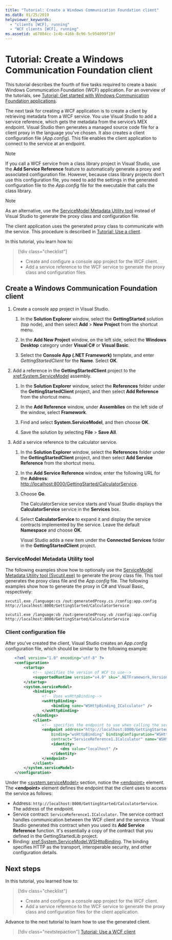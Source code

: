 ```yaml
---
title: "Tutorial: Create a Windows Communication Foundation client"
ms.dat8: 01/25/2019
helpviewer_keywords:
  - "clients [WCF], running"
  - "WCF clients [WCF], running"
ms.assetid: a67884cc-1c4b-416b-8c96-5c954099f19f
---
```

# Tutorial: Create a Windows Communication Foundation client

This tutorial describes the fourth of five tasks required to create a basic Windows Communication Foundation (WCF) application. For an overview of the tutorials, see [Tutorial: Get started with Windows Communication Foundation applications](getting-started-tutorial.md).

The next task for creating a WCF application is to create a client by retrieving metadata from a WCF service. You use Visual Studio to add a service reference, which gets the metadata from the service’s MEX endpoint. Visual Studio then generates a managed source code file for a client proxy in the language you've chosen. It also creates a client configuration file (*App.config*). This file enables the client application to connect to the service at an endpoint. 

> [!NOTE]
> If you call a WCF service from a class library project in Visual Studio, use the **Add Service Reference** feature to automatically generate a proxy and associated configuration file. However, because class library projects don't use this configuration file, you need to add the settings in the generated configuration file to the *App.config* file for the executable that calls the class library.

> [!NOTE]
> As an alternative, use the [ServiceModel Metadata Utility tool](#servicemodel-metadata-utility-tool) instead of Visual Studio to generate the proxy class and configuration file.

The client application uses the generated proxy class to communicate with the service. This procedure is described in [Tutorial: Use a client](how-to-use-a-wcf-client.md).

In this tutorial, you learn how to:
> [!div class="checklist"]
> - Create and configure a console app project for the WCF client.
> - Add a service reference to the WCF service to generate the proxy class and configuration files.


## Create a Windows Communication Foundation client

1. Create a console app project in Visual Studio. 

    1. In the **Solution Explorer** window, select the **GettingStarted** solution (top node), and then select **Add** > **New Project** from the shortcut menu. 
    
    2. In the **Add New Project** window, on the left side, select the **Windows Desktop** category under **Visual C#** or **Visual Basic**. 

    3. Select the **Console App (.NET Framework)** template, and enter *GettingStartedClient* for the **Name**. Select **OK**.

2. Add a reference in the **GettingStartedClient** project to the <xref:System.ServiceModel> assembly. 

    1.  In the **Solution Explorer** window, select the **References** folder under the **GettingStartedClient** project, and then select **Add Reference** from the shortcut menu. 

    2. In the **Add Reference** window, under **Assemblies** on the left side of the window, select **Framework**.
    
    3. Find and select **System.ServiceModel**, and then choose **OK**. 

    4. Save the solution by selecting **File** > **Save All**.

3. Add a service reference to the calculator service.

   1. In the **Solution Explorer** window, select the **References** folder under the **GettingStartedClient** project, and then select **Add Service Reference** from the shortcut menu.

   2. In the **Add Service Reference** window, enter the following URL for the **Address**: [http://localhost:8000/GettingStarted/CalculatorService](http://localhost:8000/GettingStarted/CalculatorService).

   3. Choose **Go**. 

      The CalculatorService service starts and Visual Studio displays the **CalculatorService** service in the **Services** box.

   4. Select **CalculatorService** to expand it and display the service contracts implemented by the service. Leave the default **Namespace** and choose **OK**.

      Visual Studio adds a new item under the **Connected Services** folder in the **GettingStartedClient** project. 


### ServiceModel Metadata Utility tool

The following examples show how to optionally use the [ServiceModel Metadata Utility tool (Svcutil.exe)](servicemodel-metadata-utility-tool-svcutil-exe.md) to generate the proxy class file. This tool generates the proxy class file and the *App.config* file. The following examples show how to generate the proxy in C# and Visual Basic, respectively:

```shell
svcutil.exe /language:cs /out:generatedProxy.cs /config:app.config http://localhost:8000/GettingStarted/CalculatorService
```

```shell
svcutil.exe /language:vb /out:generatedProxy.vb /config:app.config http://localhost:8000/GettingStarted/CalculatorService
```

### Client configuration file

After you've created the client, Visual Studio creates an *App.config* configuration file, which should be similar to the following example:

```xml
    <?xml version="1.0" encoding="utf-8" ?>
    <configuration>
        <startup>
            <!-- specifies the version of WCF to use-->
            <supportedRuntime version="v4.0" sku=".NETFramework,Version=v4.6.1" />
        </startup>
        <system.serviceModel>
            <bindings>
                <!-- Uses wsHttpBinding-->
                <wsHttpBinding>
                    <binding name="WSHttpBinding_ICalculator" />
                </wsHttpBinding>
            </bindings>
            <client>
                <!-- specifies the endpoint to use when calling the service -->
                <endpoint address="http://localhost:8000/GettingStarted/CalculatorService"
                    binding="wsHttpBinding" bindingConfiguration="WSHttpBinding_ICalculator"
                    contract="ServiceReference1.ICalculator" name="WSHttpBinding_ICalculator">
                    <identity>
                        <dns value="localhost" />
                    </identity>
                </endpoint>
            </client>
        </system.serviceModel>
    </configuration>
```

Under the [\<system.serviceModel>](../configure-apps/file-schema/wcf/system-servicemodel.md) section, notice the [\<endpoint>](../configure-apps/file-schema/wcf/endpoint-element.md) element. The **&lt;endpoint&gt;** element defines the endpoint that the client uses to access the service as follows:
- Address: `http://localhost:8000/GettingStarted/CalculatorService`. The address of the endpoint.
- Service contract: `ServiceReference1.ICalculator`. The service contract handles communication between the WCF client and the service. Visual Studio generated this contract when you used its **Add Service Reference** function. It's essentially a copy of the contract that you defined in the GettingStartedLib project. 
- Binding: <xref:System.ServiceModel.WSHttpBinding>. The binding specifies HTTP as the transport, interoperable security, and other configuration details.

## Next steps

In this tutorial, you learned how to:
> [!div class="checklist"]
> - Create and configure a console app project for the WCF client.
> - Add a service reference to the WCF service to generate the proxy class and configuration files for the client application.

Advance to the next tutorial to learn how to use the generated client.

> [!div class="nextstepaction"]
> [Tutorial: Use a WCF client](how-to-use-a-wcf-client.md)


